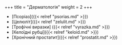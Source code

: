 ﻿+++
title = "Дерматологія"
weight = 2
+++

- [Псоріаз]({{< relref "psorias.md" >}})
- [Целюліт]({{< relref "zelulit.md" >}})
- [Трофічні виразки] ({{< relref "vyrazka.md" >}})
- [Келоїдні рубці]({{< relref "keloid.md" >}})
- [Хронічний простатит]({{< relref "prostatit.md" >}})
<!--more-->